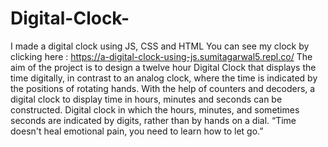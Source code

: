 # Digital-Clock-
I made a digital clock using JS, CSS and HTML
You can see my clock by clicking here : https://a-digital-clock-using-js.sumitagarwal5.repl.co/
The aim of the project is to design a twelve hour Digital Clock that displays the time digitally, in contrast to an analog clock, where the time is indicated by the positions of rotating hands. With the help of counters and decoders, a digital clock to display time in hours, minutes and seconds can be constructed.
 Digital clock in which the hours, minutes, and sometimes seconds are indicated by digits, rather than by hands on a dial.
“Time doesn't heal emotional pain, you need to learn how to let go.” 
